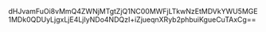 dHJvamFuOi8vMmQ4ZWNjMTgtZjQ1NC00MWFjLTkwNzEtMDVkYWU5MGE1MDk0QDUyLjgxLjE4LjIyNDo4NDQzI+iZjueqnXRyb2phbuiKgueCuTAxCg==